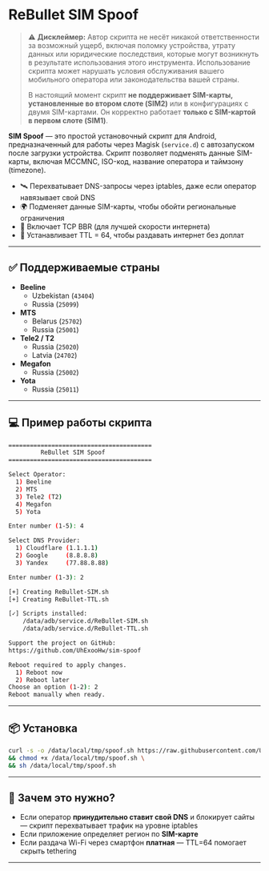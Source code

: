 # ReBullet SIM Spoof

> ⚠️ **Дисклеймер:** Автор скрипта не несёт никакой ответственности за возможный ущерб, включая поломку устройства, утрату данных или юридические последствия, которые могут возникнуть в результате использования этого инструмента. Использование скрипта может нарушать условия обслуживания вашего мобильного оператора или законодательства вашей страны.
>
> В настоящий момент скрипт **не поддерживает SIM-карты, установленные во втором слоте (SIM2)** или в конфигурациях с двумя SIM-картами. Он корректно работает **только с SIM-картой в первом слоте (SIM1)**.

**SIM Spoof** — это простой установочный скрипт для Android, предназначенный для работы через Magisk (`service.d`) с автозапуском после загрузки устройства. Скрипт позволяет подменять данные SIM-карты, включая MCCMNC, ISO-код, название оператора и таймзону (timezone).

- 🛰 Перехватывает DNS-запросы через iptables, даже если оператор навязывает свой DNS  
- 🌍 Подменяет данные SIM-карты, чтобы обойти региональные ограничения  
- 🚀 Включает TCP BBR (для лучшей скорости интернета)  
- 📶 Устанавливает TTL = 64, чтобы раздавать интернет без доплат  

---

## ✅ Поддерживаемые страны

- **Beeline**
  - Uzbekistan (`43404`)
  - Russia (`25099`)
- **MTS**
  - Belarus (`25702`)
  - Russia (`25001`)
- **Tele2 / T2**
  - Russia (`25020`)
  - Latvia (`24702`)
- **Megafon**
  - Russia (`25002`)
- **Yota**
  - Russia (`25011`)

---

## 💻 Пример работы скрипта

```bash
========================================
         ReBullet SIM Spoof
========================================

Select Operator:
  1) Beeline
  2) MTS
  3) Tele2 (T2)
  4) Megafon
  5) Yota

Enter number (1-5): 4

Select DNS Provider:
  1) Cloudflare (1.1.1.1)
  2) Google     (8.8.8.8)
  3) Yandex     (77.88.8.88)

Enter number (1-3): 2

[+] Creating ReBullet-SIM.sh
[+] Creating ReBullet-TTL.sh

[✓] Scripts installed:
    /data/adb/service.d/ReBullet-SIM.sh
    /data/adb/service.d/ReBullet-TTL.sh

Support the project on GitHub:
https://github.com/UhExooHw/sim-spoof

Reboot required to apply changes.
  1) Reboot now
  2) Reboot later
Choose an option (1-2): 2
Reboot manually when ready.
```

---

## 📦 Установка

```bash
curl -s -o /data/local/tmp/spoof.sh https://raw.githubusercontent.com/UhExooHw/sim-spoof/refs/heads/main/spoof.sh \
&& chmod +x /data/local/tmp/spoof.sh \
&& sh /data/local/tmp/spoof.sh
```

---

## 🎯 Зачем это нужно?

- Если оператор **принудительно ставит свой DNS** и блокирует сайты — скрипт перехватывает трафик на уровне iptables  
- Если приложение определяет регион по **SIM-карте**  
- Если раздача Wi-Fi через смартфон **платная** — TTL=64 помогает скрыть tethering  

---
